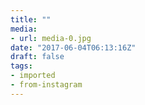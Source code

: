 ```yaml
---
title: ""
media:
- url: media-0.jpg
date: "2017-06-04T06:13:16Z"
draft: false
tags:
- imported
- from-instagram
---
```

